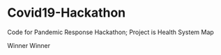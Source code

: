 # Covid19-Hackathon
Code for Pandemic Response Hackathon; Project is Health System Map

Winner Winner
